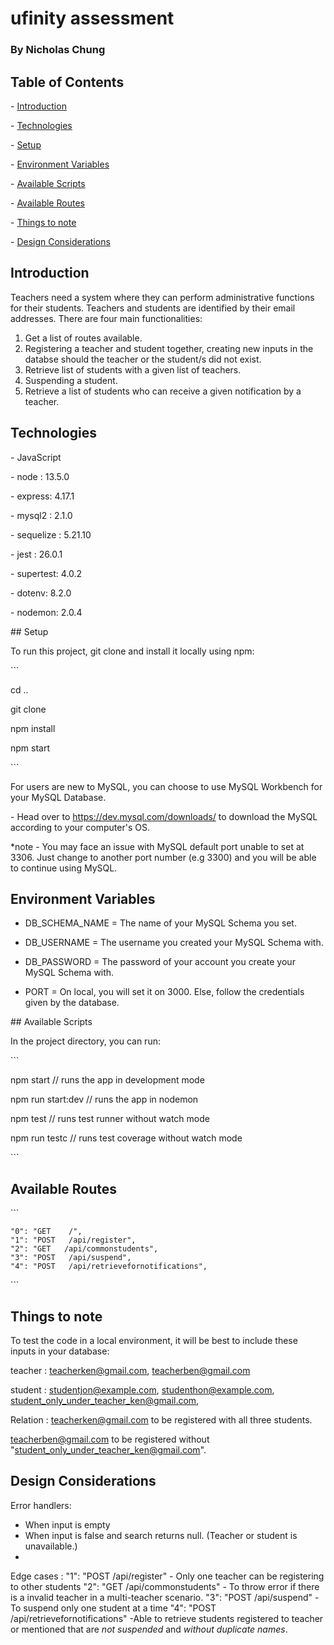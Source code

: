 # ufinity assessment

### By Nicholas Chung

## Table of Contents

\- [Introduction](#Introduction)

\- [Technologies](#Technologies)

\- [Setup](#Setup)

\- [Environment Variables](#Environment-Variables)

\- [Available Scripts](#Available-Scripts)

\- [Available Routes](#Available-Routes)

\- [Things to note](#Things-to-note.)

\- [Design Considerations](#Design-Considerations)

## Introduction

Teachers need a system where they can perform administrative functions for their students. Teachers and students are identified by their email addresses.
There are four main functionalities:

1. Get a list of routes available.
2. Registering a teacher and student together, creating new inputs in the databse should the teacher or the student/s did not exist.
3. Retrieve list of students with a given list of teachers.
4. Suspending a student.
5. Retrieve a list of students who can receive a given notification by a teacher.

## Technologies

\- JavaScript

\- node : 13.5.0

\- express: 4.17.1

\- mysql2 : 2.1.0

\- sequelize : 5.21.10

\- jest : 26.0.1

\- supertest: 4.0.2

\- dotenv: 8.2.0

\- nodemon: 2.0.4

\## Setup

To run this project, git clone and install it locally using npm:

\```

cd ..

git clone

npm install

npm start

\```

For users are new to MySQL, you can choose to use MySQL Workbench for your MySQL Database.

\- Head over to https://dev.mysql.com/downloads/ to download the MySQL according to your computer's OS.

\*note - You may face an issue with MySQL default port unable to set at 3306. Just change to another port number (e.g 3300) and you will be able to continue using MySQL.

## Environment Variables

- DB_SCHEMA_NAME = The name of your MySQL Schema you set.

* DB_USERNAME = The username you created your MySQL Schema with.

- DB_PASSWORD = The password of your account you create your MySQL Schema with.

- PORT = On local, you will set it on 3000. Else, follow the credentials given by the database.

\## Available Scripts

In the project directory, you can run:

\```

npm start // runs the app in development mode

npm run start:dev // runs the app in nodemon

npm test // runs test runner without watch mode

npm run testc // runs test coverage without watch mode

\```

## Available Routes

\```

    "0": "GET    /",
    "1": "POST   /api/register",
    "2": "GET   /api/commonstudents",
    "3": "POST   /api/suspend",
    "4": "POST   /api/retrievefornotifications",

\```

## Things to note

To test the code in a local environment, it will be best to include these inputs in your database:

teacher : teacherken@gmail.com, teacherben@gmail.com

student : studentjon@example.com, studenthon@example.com, student_only_under_teacher_ken@gmail.com,

Relation : teacherken@gmail.com to be registered with all three students.

teacherben@gmail.com to be registered without "student_only_under_teacher_ken@gmail.com".

## Design Considerations

Error handlers: 
 - When input is empty
 - When input is false and search returns null. (Teacher or student is unavailable.)
 -

Edge cases : 
"1": "POST   /api/register"
    - Only one teacher can be registering to other students
"2": "GET   /api/commonstudents"
    - To throw error if there is a invalid teacher in a multi-teacher scenario.
"3": "POST   /api/suspend"
    - To suspend only one student at a time
"4": "POST   /api/retrievefornotifications"
    -Able to retrieve students registered to teacher or mentioned that are *not suspended* and *without duplicate names*. 
    